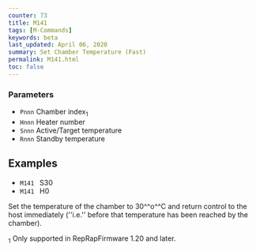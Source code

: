 ```yaml
---
counter: 73
title: M141
tags: [M-Commands] 
keywords: beta 
last_updated: April 06, 2020 
summary: Set Chamber Temperature (Fast) 
permalink: M141.html
toc: false 
---
```



### Parameters

* `Pnnn` Chamber index<sub>1</sub>
* `Hnnn` Heater number
* `Snnn` Active/Target temperature
* `Rnnn` Standby temperature

## Examples

* ` M141  ` S30
* ` M141  ` H0

Set the temperature of the chamber to 30^^o^^C and return control to the host immediately (''i.e.'' before that temperature has been reached by the chamber).

<sub>1</sub> Only supported in RepRapFirmware 1.20 and later.

